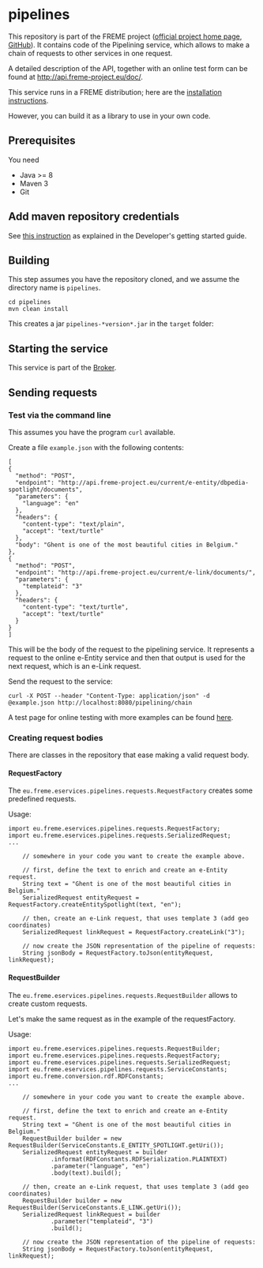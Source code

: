 # pipelines

This repository is part of the FREME project ([official project home page](http://www.freme-project.eu/), [GitHub](https://github.com/freme-project)).
It contains code of the Pipelining service, which allows to make a chain of requests to other services in one request.

A detailed description of the API, together with an online test form can be found at <http://api.freme-project.eu/doc/>.

This service runs in a FREME distribution; here are the [installation instructions](https://github.com/freme-project/technical-discussion/wiki/Developers-getting-started-guide).

However, you can build it as a library to use in your own code.

## Prerequisites
You need

* Java >= 8
* Maven 3
* Git

## Add maven repository credentials
See [this instruction](https://github.com/freme-project/technical-discussion/wiki/Developers-getting-started-guide#add-maven-repository-credentials)
as explained in the Developer's getting started guide.

## Building
This step assumes you have the repository cloned, and we assume the directory name is `pipelines`.

	cd pipelines
	mvn clean install

This creates a jar `pipelines-*version*.jar` in the `target` folder:

## Starting the service

This service is part of the [Broker](https://github.com/freme-project/technical-discussion/wiki/Developers-getting-started-guide).

## Sending requests

### Test via the command line
This assumes you have the program `curl` available.

Create a file `example.json` with the following contents:

```
[
{
  "method": "POST",
  "endpoint": "http://api.freme-project.eu/current/e-entity/dbpedia-spotlight/documents",
  "parameters": {
    "language": "en"
  },
  "headers": {
    "content-type": "text/plain",
    "accept": "text/turtle"
  },
  "body": "Ghent is one of the most beautiful cities in Belgium."
},
{
  "method": "POST",
  "endpoint": "http://api.freme-project.eu/current/e-link/documents/",
  "parameters": {
    "templateid": "3"
  },
  "headers": {
    "content-type": "text/turtle",
    "accept": "text/turtle"
  }
}
]
```

This will be the body of the request to the pipelining service. It represents a
request to the online e-Entity service and then that output is used for the next
request, which is an e-Link request.

Send the request to the service:

	curl -X POST --header "Content-Type: application/json" -d @example.json http://localhost:8080/pipelining/chain

A test page for online testing with more examples can be found [here](http://api.freme-project.eu/doc/current/pipelining/post_pipelining_chain).

### Creating request bodies

There are classes in the repository that ease making a valid request body.

#### RequestFactory

The `eu.freme.eservices.pipelines.requests.RequestFactory` creates some predefined requests.

Usage:

	import eu.freme.eservices.pipelines.requests.RequestFactory;
	import eu.freme.eservices.pipelines.requests.SerializedRequest;
	...
	
		// somewhere in your code you want to create the example above.
		
		// first, define the text to enrich and create an e-Entity request.
		String text = "Ghent is one of the most beautiful cities in Belgium."
		SerializedRequest entityRequest = RequestFactory.createEntitySpotlight(text, "en");
		
		// then, create an e-Link request, that uses template 3 (add geo coordinates)
		SerializedRequest linkRequest = RequestFactory.createLink("3");
		
		// now create the JSON representation of the pipeline of requests:
		String jsonBody = RequestFactory.toJson(entityRequest, linkRequest);

#### RequestBuilder

The `eu.freme.eservices.pipelines.requests.RequestBuilder` allows to create custom requests.

Let's make the same request as in the example of the requestFactory.

Usage:

	import eu.freme.eservices.pipelines.requests.RequestBuilder;
	import eu.freme.eservices.pipelines.requests.RequestFactory;
	import eu.freme.eservices.pipelines.requests.SerializedRequest;
	import eu.freme.eservices.pipelines.requests.ServiceConstants;
	import eu.freme.conversion.rdf.RDFConstants;
	...
	
		// somewhere in your code you want to create the example above.
		
		// first, define the text to enrich and create an e-Entity request.
		String text = "Ghent is one of the most beautiful cities in Belgium."
		RequestBuilder builder = new RequestBuilder(ServiceConstants.E_ENTITY_SPOTLIGHT.getUri());
		SerializedRequest entityRequest = builder
				.informat(RDFConstants.RDFSerialization.PLAINTEXT)
				.parameter("language", "en")
				.body(text).build();
		
		// then, create an e-Link request, that uses template 3 (add geo coordinates)
		RequestBuilder builder = new RequestBuilder(ServiceConstants.E_LINK.getUri());
		SerializedRequest linkRequest = builder
				.parameter("templateid", "3")
				.build();
		
		// now create the JSON representation of the pipeline of requests:
		String jsonBody = RequestFactory.toJson(entityRequest, linkRequest);

